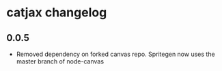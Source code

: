 # catjax changelog

## 0.0.5
* Removed dependency on forked canvas repo. Spritegen now uses the master branch of node-canvas